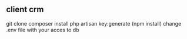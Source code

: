 ## client crm

git clone
composer install
php artisan key:generate
(npm install)
change .env file with your acces to db